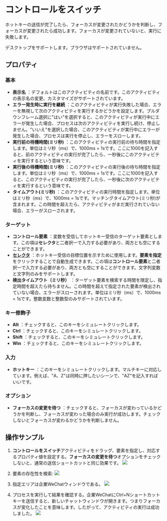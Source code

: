 # コントロールをスイッチ

ホットキーの送信が完了したら、フォーカスが変更されたかどうかを判断し、フォーカスが変更されたら成功します。フォーカスが変更されていないと、実行に失敗します。

デスクトップをサポートします。ブラウザはサポートされていません。

## プロパティ

### 基本

- **表示名** ：デフォルトはこのアクティビティの名前です。このアクティビティの表示名の変更、カスタマイズがサポートされています。
- **エラー発生時に実行を継続** ：このアクティビティが実行失敗した場合、エラーを無視して次のアクティビティを実行するかどうかを設定します。プルダウンフレーム選択に"はい"を選択すると、このアクティビティが実行中にエラーが発生した場合、プロセスは次のアクティビティを実行し続け、停止しません。"いいえ"を選択した場合、このアクティビティが実行中にエラーが発生した場合、プロセスは実行を停止し、エラーをスローします。
- **実行前の待機時間(ミリ秒)** ：このアクティビティの実行前の待ち時間を指定します。単位はミリ秒（ms）で、1000ms = 1sです。ここに1000を記入すると、前のアクティビティの実行が完了したら、一秒後にこのアクティビティを実行するという意味です。
- **実行後の待機時間(ミリ秒)** ：このアクティビティの実行後の待ち時間を指定します。単位はミリ秒（ms）で、1000ms = 1sです。ここに1000を記入すると、このアクティビティの実行が完了したら、一秒後に次のアクティビティを実行するという意味です。
- **タイムアウト(ミリ秒)** ：このアクティビティの実行時間を指定します。単位はミリ秒（ms）で、1000ms = 1sです。マッチングタイムアウト(ミリ秒)が含まれます。この時間を超えたら、アクティビティがまだ実行されていない場合、エラーがスローされます。

### ターゲット

- **コントロール要素** ：変数を受信してホットキー受信のターゲット要素とします。この項は**セレクタ**と二者択一で入力する必要があり、両方とも空にすることができます。
- **[セレクタ](../Appendix/Selector.md)** ：ホットキー受信の目標位置を示すために使用します。**要素を指定**をクリックすることで自動生成できます。この項は**コントロール要素**と二者択一で入力する必要があり、両方とも空にすることができます。文字列変数と文字列のみをサポートします。
- **検出タイムアウト（ミリ秒）** ：ターゲット要素を検索する時間を限定し、指定時間を超えたら待ちません。この時間を超えて指定された要素が検出されていない場合、エラーがスローされます。単位はミリ秒（ms）で、1000ms = 1sです。整数変数と整数型のみサポートされています。

### キー修飾子

- **Alt** ：チェックすると、このキーをシミュレートクリックします。
- **Ctrl** ：チェックすると、このキーをシミュレートクリックします。
- **Shift** ：チェックすると、このキーをシミュレートクリックします。
- **Win** ：チェックすると、このキーをシミュレートクリックします。

### 入力

- **ホットキー** ：このキーをシミュレートクリックします。マルチキーに対応しています。例えば、"A、Z"は同時に押したいシーンで、"AZ"を記入すればいいです。

### オプション

- **フォーカスの変更を待つ** ：チェックすると、フォーカスが変わっているかどうかを判断し、フォーカスが変わった場合のみ実行が成功します。チェックしないとフォーカスが変わるかどうかを判断しません。

## 操作サンプル
1. **コントロールをスイッチ**アクティビティをドラッグ、要素を指定し、対応するプロパティ値を設定する。**フォーカスの変更を待つ**オプションをチェックしないと、通常の送信ショートカットと同じ効果です。
![](https://docimages.blob.core.chinacloudapi.cn/images/Activities/SwitchControl1.png)

2. 要素の存在性を検索:
![](https://docimages.blob.core.chinacloudapi.cn/images/Activities/SwitchControl2.png)

3. 指定エリアは企業WeChatウィンドウである。
![](https://docimages.blob.core.chinacloudapi.cn/images/Activities/SwitchControl_selectedZone.png)

4. プロセスを実行して結果を確認する。企業WeChatにCtrl+Nショートカットキーを送信すると、新しいチャットウィンドウが開きます。つまりフォーカスが変化したことを意味します。したがって、アクティビティの実行は成功しました。
![](https://docimages.blob.core.chinacloudapi.cn/images/Activities/SwitchControl1.png)
